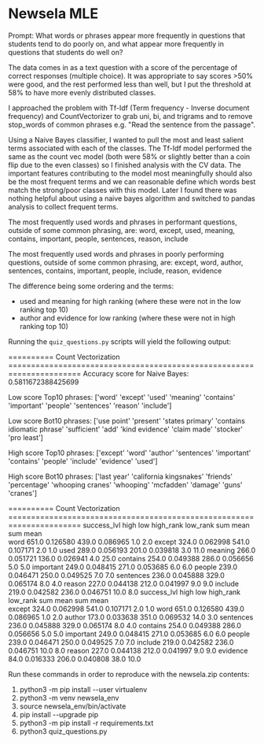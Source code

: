 # Newsela MLE

Prompt: What words or phrases appear more frequently in questions that students tend to do poorly on, and what appear more frequently in questions that students do well on?

The data comes in as a text question with a score of the percentage of correct responses (multiple choice). It was appropriate to say scores >50% were good, and the rest performed less than well, but I put the threshold at 58% to have more evenly distributed classes.

I approached the problem with Tf-Idf (Term frequency - Inverse document frequency) and CountVectorizer to grab uni, bi, and trigrams and to remove stop_words of common phrases e.g. "Read the sentence from the passage".

Using a Naive Bayes classifier, I wanted to pull the most and least salient terms associated with each of the classes. The Tf-Idf model performed the same as the count vec model (both were 58% or slightly better than a coin flip due to the even classes) so I finished analysis with the CV data. The important features contributing to the model most meaningfully should also be the most frequent terms and we can reasonable define which words best match the strong/poor classes with this model. Later I found there was nothing helpful about using a naive bayes algorithm and switched to pandas analysis to collect frequent terms.

The most frequently used words and phrases in performant questions, outside of some common phrasing, are:
word, except, used, meaning, contains, important, people, sentences, reason, include

The most frequently used words and phrases in poorly performing questions, outside of some common phrasing, are: 
except, word, author, sentences, contains, important, people, include, reason, evidence

The difference being some ordering and the terms: 

-   used and meaning for high ranking (where these were not in the low ranking top 10)
-   author and evidence for low ranking (where these were not in high ranking top 10)

Running the `quiz_questions.py` scripts will yield the following output:

========== Count Vectorization ======================================================================
Accuracy score for Naive Bayes: 0.5811672388425699

 Low score Top10 phrases: ['word' 'except' 'used' 'meaning' 'contains' 'important' 'people'
 'sentences' 'reason' 'include']

 Low score Bot10 phrases: ['use point' 'present' 'states primary' 'contains idiomatic phrase'
 'sufficient' 'add' 'kind evidence' 'claim made' 'stocker' 'pro least']

 High score Top10 phrases: ['except' 'word' 'author' 'sentences' 'important' 'contains' 'people'
 'include' 'evidence' 'used']

 High score Bot10 phrases: ['last year' 'california kingsnakes' 'friends' 'percentage'
 'whooping cranes' 'whooping' 'mcfadden' 'damage' 'guns' 'cranes']

 ========== Count Vectorization ======================================================================
success_lvl   high              low           high_rank low_rank
               sum      mean    sum      mean                   
word         651.0  0.126580  439.0  0.086965       1.0      2.0
except       324.0  0.062998  541.0  0.107171       2.0      1.0
used         289.0  0.056193  201.0  0.039818       3.0     11.0
meaning      266.0  0.051721  136.0  0.026941       4.0     25.0
contains     254.0  0.049388  286.0  0.056656       5.0      5.0
important    249.0  0.048415  271.0  0.053685       6.0      6.0
people       239.0  0.046471  250.0  0.049525       7.0      7.0
sentences    236.0  0.045888  329.0  0.065174       8.0      4.0
reason       227.0  0.044138  212.0  0.041997       9.0      9.0
include      219.0  0.042582  236.0  0.046751      10.0      8.0
success_lvl   high              low           high_rank low_rank
               sum      mean    sum      mean                   
except       324.0  0.062998  541.0  0.107171       2.0      1.0
word         651.0  0.126580  439.0  0.086965       1.0      2.0
author       173.0  0.033638  351.0  0.069532      14.0      3.0
sentences    236.0  0.045888  329.0  0.065174       8.0      4.0
contains     254.0  0.049388  286.0  0.056656       5.0      5.0
important    249.0  0.048415  271.0  0.053685       6.0      6.0
people       239.0  0.046471  250.0  0.049525       7.0      7.0
include      219.0  0.042582  236.0  0.046751      10.0      8.0
reason       227.0  0.044138  212.0  0.041997       9.0      9.0
evidence      84.0  0.016333  206.0  0.040808      38.0     10.0

Run these commands in order to reproduce with the newsela.zip contents:

1. python3 -m pip install --user virtualenv
2. python3 -m venv newsela_env
3. source newsela_env/bin/activate
4. pip install --upgrade pip
5. python3 -m pip install -r requirements.txt
6. python3 quiz_questions.py
